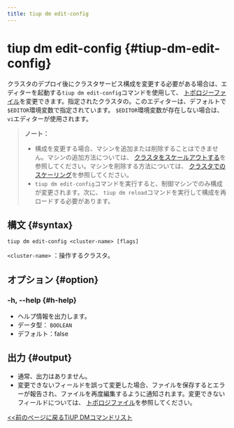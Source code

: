 ```yaml
---
title: tiup dm edit-config
---
```


# tiup dm edit-config {#tiup-dm-edit-config}

クラスタのデプロイ後にクラスタサービス構成を変更する必要がある場合は、エディターを起動する`tiup dm edit-config`コマンドを使用して、 [トポロジーファイル](/tiup/tiup-dm-topology-reference.md)を変更できます。指定されたクラスタの。このエディターは、デフォルトで`$EDITOR`環境変数で指定されています。 `$EDITOR`環境変数が存在しない場合は、 `vi`エディターが使用されます。

> **ノート：**
>
> -   構成を変更する場合、マシンを追加または削除することはできません。マシンの追加方法については、 [クラスタをスケールアウトする](/tiup/tiup-component-dm-scale-out.md)を参照してください。マシンを削除する方法については、 [クラスタでのスケーリング](/tiup/tiup-component-dm-scale-in.md)を参照してください。
> -   `tiup dm edit-config`コマンドを実行すると、制御マシンでのみ構成が変更されます。次に、 `tiup dm reload`コマンドを実行して構成を再ロードする必要があります。

## 構文 {#syntax}

```shell
tiup dm edit-config <cluster-name> [flags]
```

`<cluster-name>` ：操作するクラスタ。

## オプション {#option}

### -h, --help {#h-help}

-   ヘルプ情報を出力します。
-   データ型： `BOOLEAN`
-   デフォルト：false

## 出力 {#output}

-   通常、出力はありません。
-   変更できないフィールドを誤って変更した場合、ファイルを保存するとエラーが報告され、ファイルを再度編集するように通知されます。変更できないフィールドについては、 [トポロジファイル](/tiup/tiup-dm-topology-reference.md)を参照してください。

[&lt;&lt;前のページに戻るTiUP DMコマンドリスト](/tiup/tiup-component-dm.md#command-list)

